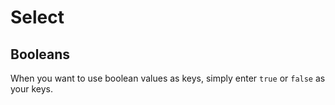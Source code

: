 # Select

## Booleans

When you want to use boolean values as keys, simply enter `true` or `false` as your keys.